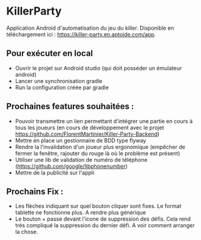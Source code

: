 # KillerParty
Application Android d'automatisation du jeu du killer. Disponible en téléchargement ici : https://killer-party.en.aptoide.com/app.

## Pour exécuter en local
* Ouvrir le projet sur Android studio (qui doit posséder un émulateur android)
* Lancer une synchronisation gradle
* Run la configuration créée par gradle

## Prochaines features souhaitées :
* Pouvoir transmettre un lien permettant d'intégrer une partie en cours à tous les joueurs (en cours de développement avec le projet https://github.com/FlorentMartinier/Killer-Party-Backend)
* Mettre en place un gestionnaire de BDD type flyway
* Rendre la l'invalidation d'un joueur plus ergonomique (empêcher de fermer la fenêtre, rajouter du rouge là où le problème est présent)
* Utiliser une lib de validation de numéro de téléphone (https://github.com/google/libphonenumber)
* Mettre de la publicité sur l'appli

## Prochains Fix :
* Les flèches indiquant sur quel bouton cliquer sont fixes. Le format tablette ne fonctionne plus. A rendre plus générique
* Le bouton + passe devant l'icone de suppression des défis. Cela rend très compliqué la suppression du dernier défi. A voir comment arranger la chose.
